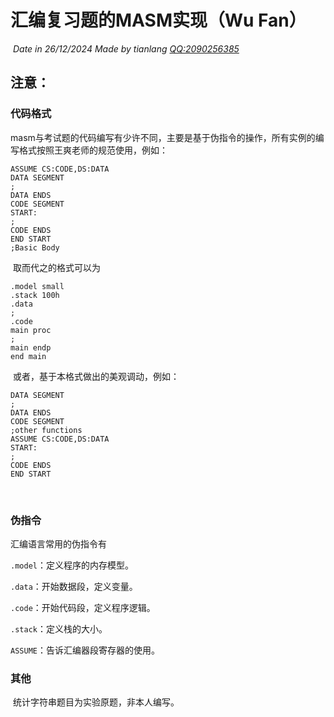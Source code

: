 # 汇编复习题的MASM实现（Wu Fan）

​				*Date in 26/12/2024 Made by tianlang <u>QQ:2090256385</u>*

## 注意：

### 			  代码格式

​				masm与考试题的代码编写有少许不同，主要是基于伪指令的操作，所有实例的编写格式按照王爽老师的规范使用，例如：

```assembly
ASSUME CS:CODE,DS:DATA
DATA SEGMENT
;
DATA ENDS
CODE SEGMENT
START:
;
CODE ENDS
END START
;Basic Body
```

​			取而代之的格式可以为

```assembly
.model small    
.stack 100h  
.data       
;
.code       
main proc      
;
main endp
end main
```

​			或者，基于本格式做出的美观调动，例如：

```assembly
DATA SEGMENT
;
DATA ENDS
CODE SEGMENT
;other functions 
ASSUME CS:CODE,DS:DATA
START:
;
CODE ENDS
END START
```

​		

 ### 伪指令

汇编语言常用的伪指令有

`.model`：定义程序的内存模型。

`.data`：开始数据段，定义变量。

`.code`：开始代码段，定义程序逻辑。

`.stack`：定义栈的大小。

`ASSUME`：告诉汇编器段寄存器的使用。

### 其他

​		统计字符串题目为实验原题，非本人编写。